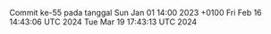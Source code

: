 Commit ke-55 pada tanggal Sun Jan 01 14:00 2023 +0100
Fri Feb 16 14:43:06 UTC 2024
Tue Mar 19 17:43:13 UTC 2024
